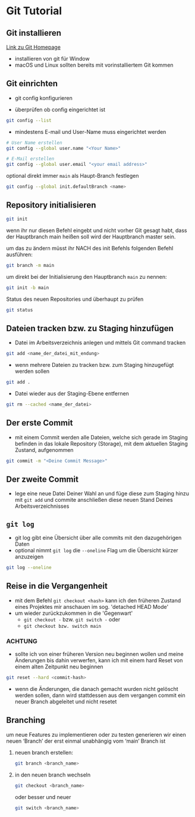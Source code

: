 # Git Tutorial

## Git installieren
[Link zu Git Homepage](https://git-scm.com/)
- installieren von git für Window
- macOS und Linux sollten bereits mit vorinstalliertem Git kommen

## Git einrichten
- git config konfigurieren

- überprüfen ob config eingerichtet ist
```bash
git config --list
```
- mindestens E-mail und User-Name muss eingerichtet werden

```bash
# User Name erstellen
git config --global user.name "<Your Name>"

# E-Mail erstellen
git config --global user.email "<your email address>"
```
optional direkt immer `main` als Haupt-Branch festlegen
```bash
git config --global init.defaultBranch <name>
```
## Repository initialisieren
```bash
git init
```
wenn ihr nur diesen Befehl eingebt und nicht vorher Git gesagt habt, dass der Hauptbranch main heißen soll wird der Hauptbranch master sein.

um das zu ändern müsst ihr NACH des init Befehls folgenden Befehl ausführen:
```bash
git branch -m main
```
um direkt bei der Initialisierung den Hauptbranch `main` zu nennen:
```bash
git init -b main
```
Status des neuen Repositories und überhaupt zu prüfen
```bash
git status
```
## Dateien tracken bzw. zu Staging hinzufügen
- Datei im Arbeitsverzeichnis anlegen und mittels Git command tracken
```bash
git add <name_der_datei_mit_endung>
```
- wenn mehrere Dateien zu tracken bzw. zum Staging hinzugefügt werden sollen
```bash
git add .
```
- Datei wieder aus der Staging-Ebene entfernen
```bash
git rm --cached <name_der_datei>
```
## Der erste Commit
- mit einem Commit werden alle Dateien, welche sich gerade im Staging befinden in das lokale Repository (Storage), mit dem aktuellen Staging Zustand, aufgenommen
```bash
git commit -m "<Deine Commit Message>"
```
## Der zweite Commit
- lege eine neue Datei Deiner Wahl an und füge diese zum Staging hinzu mit `git add` und commite anschließen diese neuen Stand Deines Arbeitsverzeichnisses

## `git log`
- git log gibt eine Übersicht über alle commits mit den dazugehörigen Daten
- optional nimmt `git log` die `--oneline` Flag um die Übersicht kürzer anzuzeigen
```bash
git log --oneline
```
## Reise in die Vergangenheit
- mit dem Befehl `git checkout <hash>` kann ich den früheren Zustand eines Projektes mir anschauen im sog. 'detached HEAD Mode'
- um wieder zurückzukommen in die 'Gegenwart'
  - `git checkout -` bzw. `git switch -` oder
  - `git checkout bzw. switch main`

### ACHTUNG 
- sollte ich von einer früheren Version neu beginnen wollen und meine Änderungen bis dahin verwerfen, kann ich mit einem hard Reset von einem alten Zeitpunkt neu beginnen
```bash
git reset --hard <commit-hash>
```
- wenn die Änderungen, die danach gemacht wurden nicht gelöscht werden sollen, dann wird stattdessen aus dem vergangen commit ein neuer Branch abgeleitet und nicht resetet

## Branching
um neue Features zu implementieren oder zu testen generieren wir einen neuen ‘Branch’ der erst einmal unabhängig vom ‘main’ Branch ist

1. neuen branch erstellen:
   ```bash
   git branch <branch_name>
   ```
2. in den neuen branch wechseln
   ```bash
   git checkout <branch_name>
   ```
   oder besser und neuer
   ```bash
   git switch <branch_name>
   ```